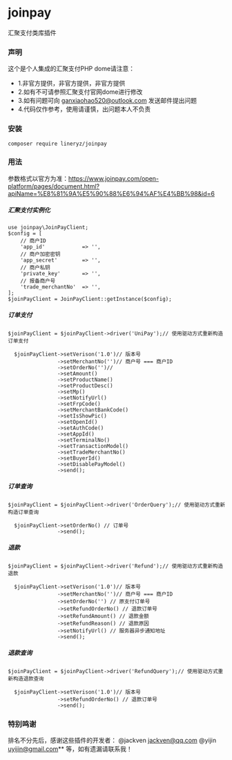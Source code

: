 # joinpay

汇聚支付类库插件

### 声明

这个是个人集成的汇聚支付PHP dome请注意：

- 1.非官方提供，非官方提供，非官方提供
- 2.如有不可请参照汇聚支付官网dome进行修改
- 3.如有问题可向 [ganxiaohao520@outlook.com](ganxiaohao520@outlook.com) 发送邮件提出问题
- 4.代码仅作参考，使用请谨慎，出问题本人不负责

### 安装

```
composer require lineryz/joinpay
```

### 用法

参数格式以官方为准：https://www.joinpay.com/open-platform/pages/document.html?apiName=%E8%81%9A%E5%90%88%E6%94%AF%E4%BB%98&id=6

##### 汇聚支付实例化

```
use joinpay\JoinPayClient;
$config = [
	// 商户ID
    'app_id'            => '',
    // 商户加密密钥
    'app_secret'        => '',
    // 商户私钥
    'private_key'       => '',
    // 报备商户号
    'trade_merchantNo'  => '',
];
$joinPayClient = JoinPayClient::getInstance($config);
```

##### 订单支付

```
$joinPayClient = $joinPayClient->driver('UniPay');// 使用驱动方式重新构造订单支付

  $joinPayClient->setVerison('1.0')// 版本号
                ->setMerchantNo('')// 商户号 === 商户ID
                ->setOrderNo('')// 
                ->setAmount()
                ->setProductName()
                ->setProductDesc()
                ->setMp()
                ->setNotifyUrl()
                ->setFrpCode()
                ->setMerchantBankCode()
                ->setIsShowPic()
                ->setOpenId()
                ->setAuthCode()
                ->setAppId()
                ->setTerminalNo()
                ->setTransactionModel()
                ->setTradeMerchantNo()
                ->setBuyerId()
                ->setDisablePayModel()
                ->send();
```

##### 订单查询

```
$joinPayClient = $joinPayClient->driver('OrderQuery');// 使用驱动方式重新构造订单查询

  $joinPayClient->setOrderNo() // 订单号
                ->send();
```

##### 退款

```
$joinPayClient = $joinPayClient->driver('Refund');// 使用驱动方式重新构造退款

  $joinPayClient->setVerison('1.0')// 版本号
                ->setMerchantNo('')// 商户号 === 商户ID
                ->setOrderNo('') // 原支付订单号
                ->setRefundOrderNo() // 退款订单号
                ->setRefundAmount() // 退款金额
                ->setRefundReason() // 退款原因
                ->setNotifyUrl() // 服务器异步通知地址
                ->send();
```

##### 退款查询

```
$joinPayClient = $joinPayClient->driver('RefundQuery');// 使用驱动方式重新构造退款查询

  $joinPayClient->setVerison('1.0')// 版本号
  				->setRefundOrderNo() // 退款订单号
                ->send();
```



### 特别鸣谢

排名不分先后，感谢这些插件的开发者： @jackven <jackven@qq.com>    @yijin <uyijin@gmail.com>** 等，如有遗漏请联系我！
